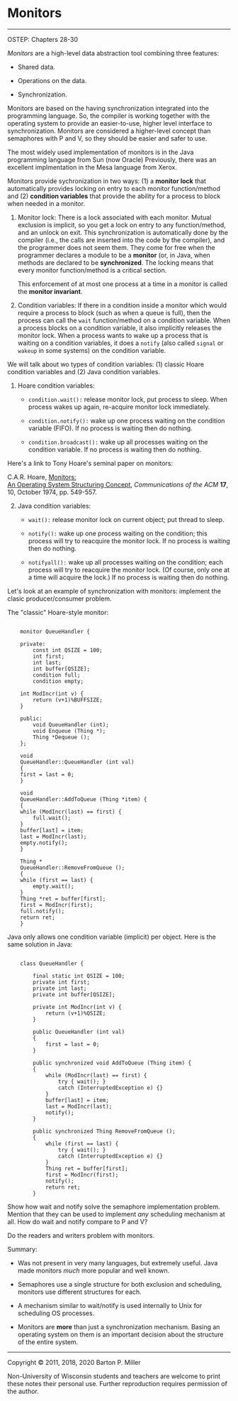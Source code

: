 # Monitors

* * *

OSTEP: Chapters 28-30

_Monitors_ are a high-level data abstraction tool combining
three features:

- Shared data.

- Operations on the data.

- Synchronization.


Monitors are based on the having synchronization integrated into the
programming language.
So, the compiler is working together with the operating system to
provide an easier-to-use, higher level interface to synchronization.
Monitors are considered a higher-level concept than semaphores with P and V,
so they should be easier and safer to use.

The most widely used implementation of monitors is in the
Java programming language from Sun (now Oracle)
Previously, there was an excellent implmentation in the Mesa language from
Xerox.

Monitors provide sychronization in two ways:
(1) a **monitor lock** that
automatically provides locking on entry to each monitor function/method
and
(2) **condition variables** that provide the ability for a process
to block when needed in a monitor.

1. Monitor lock: There is a lock associated with each monitor.
   Mutual exclusion is implicit, so you get a lock on entry to any function/method,
   and an unlock on exit.
   This synchronization is automatically done by the compiler (i.e., the calls
   are inserted into the code by the compiler), and the programmer does not seem them.
   They come for free when the programmer declares a module to be a
   **monitor** (or, in Java, when methods are declared to be **synchronized**.
   The locking means that every monitor function/method is a critical section.


   This enforcement of at most one process at a time in a monitor is called
   the **monitor invariant**.

2. Condition variables:
   If there in a condition inside a monitor which would require a process to
   block (such as when a queue is full), then the process can call the `wait`
   function/method on a condition variable.
   When a process blocks on a condition variable, it also implicitly
   releases the monitor lock.
   When a process wants to wake up a process that is waiting on a
   condition variables, it does a `notify` (also called `signal`
   or `wakeup` in some systems) on the condition variable.


We will talk about wo types of condition variables: (1) classic Hoare condition
variables and (2) Java condition variables.

1. Hoare condition variables:


   - `condition.wait():` release monitor lock, put process to sleep.
      When process wakes up again, re-acquire monitor lock
      immediately.

   - `condition.notify():` wake up one process waiting on
      the condition variable (FIFO).
      If no process is waiting then do nothing.

   - `condition.broadcast():` wake up all processes waiting on the
      condition variable.
      If no process is waiting then do nothing.


 Here's a link to
 Tony Hoare's seminal paper on monitors:


 C.A.R. Hoare,
 [Monitors:\
 An Operating System Structuring Concept](http://www.cs.wisc.edu/~bart/736/papers/monitors.pdf),
 _Communications of the ACM_ **17**, 10, October 1974,
 pp. 549-557.


2. Java condition variables:
   - `wait():` release monitor lock on current object; put thread to sleep.

   - `notify():` wake up one process waiting on the condition;
      this process will try to reacquire the monitor lock.
      If no process is waiting then do nothing.

   - `notifyall():` wake up all processes waiting on the condition;
      each process will try to reacquire the monitor lock.
      (Of course, only one at a time will acquire the lock.)
      If no process is waiting then do nothing.

Let's look at an example of synchronization with monitors:
implement the clasic producer/consumer problem.

The "classic" Hoare-style monitor:

```

    monitor QueueHandler {

    private:
        const int QSIZE = 100;
        int first;
        int last;
        int buffer[QSIZE];
        condition full;
        condition empty;

	int ModIncr(int v) {
	    return (v+1)%BUFFSIZE;
	}

    public:
        void QueueHandler (int);
        void Enqueue (Thing *);
        Thing *Dequeue ();
    };

    void
    QueueHandler::QueueHandler (int val)
    {
	first = last = 0;
    }

    void
    QueueHandler::AddToQueue (Thing *item) {
    {
	while (ModIncr(last) == first) {
	    full.wait();
	}
	buffer[last] = item;
	last = ModIncr(last);
	empty.notify();
    }

    Thing *
    QueueHandler::RemoveFromQueue ();
    {
	while (first == last) {
	    empty.wait();
	}
	Thing *ret = buffer[first];
	first = ModIncr(first);
	full.notify();
	return ret;
    }
```

Java only allows one condition variable (implicit) per object.
Here is the same solution in Java:

```

    class QueueHandler {

        final static int QSIZE = 100;
        private int first;
        private int last;
        private int buffer[QSIZE];

        private int ModIncr(int v) {
            return (v+1)%QSIZE;
        }

        public QueueHandler (int val)
        {
            first = last = 0;
        }

        public synchronized void AddToQueue (Thing item) {
        {
            while (ModIncr(last) == first) {
                try { wait(); }
                catch (InterruptedException e) {}
            }
            buffer[last] = item;
            last = ModIncr(last);
            notify();
        }

        public synchronized Thing RemoveFromQueue ();
        {
            while (first == last) {
                try { wait(); }
                catch (InterruptedException e) {}
            }
            Thing ret = buffer[first];
            first = ModIncr(first);
            notify();
            return ret;
        }
```

Show how wait and notify solve the semaphore implementation
problem. Mention that they can be used to implement _any_
scheduling mechanism at all. How do wait and notify compare
to P and V?

Do the readers and writers problem with monitors.

Summary:

- Was not present in very many languages, but extremely useful.
  Java made monitors _much_ more popular and well known.

- Semaphores use a single structure for both exclusion and
  scheduling, monitors use different structures for each.

- A mechanism similar to wait/notify is
  used internally to Unix for scheduling OS processes.

- Monitors are **more** than just a synchronization mechanism.
  Basing an operating system on them is an important decision about
  the structure of the entire system.


* * *

Copyright © 2011, 2018, 2020 Barton P. Miller

Non-University of Wisconsin students and teachers are welcome
to print these notes their personal use.
Further reproduction requires permission of the author.

